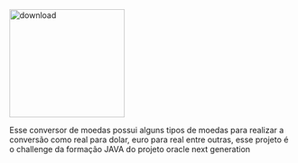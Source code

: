 <img width="204" height="192" alt="download" src="https://github.com/user-attachments/assets/4b8b3ec0-bfe6-4a0a-8620-b7723adb6820" />

Esse conversor de moedas possui alguns tipos de moedas para realizar a conversão como real para dolar, euro para real entre outras, 
esse projeto é o challenge da formação JAVA do projeto oracle next generation
